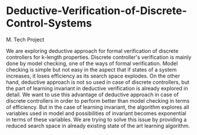 # Deductive-Verification-of-Discrete-Control-Systems
M. Tech Project

We are exploring deductive approach for formal verification of discrete controllers for k-length properties. Discrete controller's verification is mainly done by model checking, one of the ways of formal verification. Model checking is simple but not easy in the aspect that if states of a system increases, it loses efficiency as its search space explodes. On the other hand, deductive approach is not so used in case of discrete controllers, but the part of learning invariant in deductive verification is already explored in detail. We want to use this advantage of deductive approach in case of discrete controllers in order to perform better than model checking in terms of efficiency.  But in the case of learning invariant, the algorithm explores all variables used in model and possibilities of invariant becomes exponential in terms of these variables. We are trying to solve this issue by providing a reduced search space in already existing state of the art learning algorithm.

